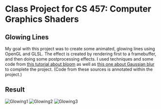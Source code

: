 # Class Project for CS 457: Computer Graphics Shaders
## Glowing Lines
My goal with this project was to create some animated, glowing lines using OpenGL and GLSL. The effect is created by rendering first to a framebuffer, and then doing some postprocessing effects. I used techniques and some code from [this tutorial about bloom](https://learnopengl.com/Advanced-Lighting/Bloom) as well as [this one about Gaussian blur](https://rastergrid.com/blog/2010/09/efficient-gaussian-blur-with-linear-sampling/) to complete the project. (Code from these sources is annotated within the project.)

## Result
![Glowing1](https://user-images.githubusercontent.com/62856086/111717358-21576b00-8815-11eb-83b5-aebe6c1d15c1.png)
![Glowing2](https://user-images.githubusercontent.com/62856086/111717360-21f00180-8815-11eb-915d-a554c7542117.png)
![Glowing3](https://user-images.githubusercontent.com/62856086/111719201-a2643180-8818-11eb-8f59-6efed1e38c7a.png)


